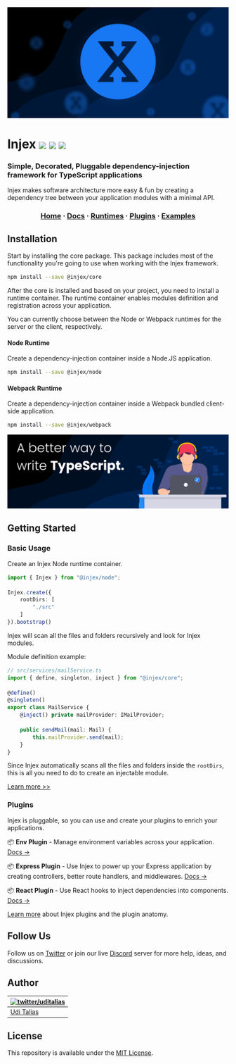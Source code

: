 <img src="website/static/img/poster.png"  />

<h1>
    Injex <img src="https://img.shields.io/npm/v/@injex/core" valign="middle" /> <img src="https://travis-ci.org/uditalias/injex.svg?branch=master" valign="middle" /> <a href="https://twitter.com/injex_framework"><img src="https://img.shields.io/twitter/url?label=%40injex_framework&style=social&url=https%3A%2F%2Ftwitter.com%2Finjex_framework" valign="middle" /></a>
</h1>
<h3>Simple, Decorated, Pluggable dependency-injection framework for TypeScript applications</h3>
<p>Injex makes software architecture more easy & fun by creating a dependency tree between your application modules with a minimal API.</p>

<h3 align="center">

[Home](https://www.injex.dev)
·
[Docs](https://www.injex.dev/docs/introduction)
·
[Runtimes](https://www.injex.dev/docs/runtimes/node)
·
[Plugins](https://www.injex.dev/docs/plugins)
·
[Examples](https://www.injex.dev/docs/examples)
</h3>

## Installation

Start by installing the core package. This package includes most of the functionality you're going to use when working with the Injex framework.

```bash
npm install --save @injex/core
```

After the core is installed and based on your project, you need to install a runtime container. The runtime container enables modules definition and registration across your application.

You can currently choose between the Node or Webpack runtimes for the server or the client, respectively.

#### Node Runtime

Create a dependency-injection container inside a Node.JS application.

```bash
npm install --save @injex/node
```

#### Webpack Runtime

Create a dependency-injection container inside a Webpack bundled client-side application.

```bash
npm install --save @injex/webpack
```

<img src="website/static/img/poster_twitter.png" />

## Getting Started

### Basic Usage

Create an Injex Node runtime container.

```typescript
import { Injex } from "@injex/node";

Injex.create({
    rootDirs: [
        "./src"
    ]
}).bootstrap()
```

Injex will scan all the files and folders recursively and look for Injex modules.

Module definition example:

```typescript
// src/services/mailService.ts
import { define, singleton, inject } from "@injex/core";

@define()
@singleton()
export class MailService {
    @inject() private mailProvider: IMailProvider;

    public sendMail(mail: Mail) {
        this.mailProvider.send(mail);
    }
}
```

Since Injex automatically scans all the files and folders inside the `rootDirs`, this is all you need to do to create an injectable module.

[Learn more >>](https://www.injex.dev/docs/getting-started)

### Plugins

Injex is pluggable, so you can use and create your plugins to enrich your applications.

📦 **Env Plugin** - Manage environment variables across your application. [Docs &#8594;](https://www.injex.dev/docs/plugins/env)

📦 **Express Plugin** - Use Injex to power up your Express application by creating controllers, better route handlers, and middlewares. [Docs &#8594;](https://www.injex.dev/docs/plugins/express)

📦 **React Plugin** - Use React hooks to inject dependencies into components. [Docs &#8594;](https://www.injex.dev/docs/plugins/react)

[Learn more](https://www.injex.dev/docs/plugins) about Injex plugins and the plugin anatomy.

## Follow Us

Follow us on [Twitter](https://twitter.com/injex_framework) or join our live [Discord](https://discord.gg/tqjz7f) server for more help, ideas, and discussions.

## Author

| [![twitter/uditalias](https://gravatar.com/avatar/838347acc4c97bfc938a2dac4043bd2a?s=70)](http://twitter.com/uditalias "Follow @uditalias on Twitter") |
|---|
| [Udi Talias](https://github.com/uditalias/) |

## License

This repository is available under the [MIT License](./LICENSE).